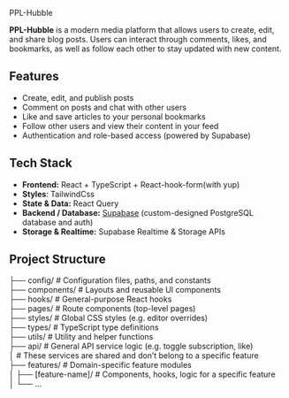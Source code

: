 PPL-Hubble

**PPL-Hubble** is a modern media platform that allows users to create, edit, and share blog posts. Users can interact through comments, likes, and bookmarks, as well as follow each other to stay updated with new content.

## Features

* Create, edit, and publish posts
* Comment on posts and chat with other users
* Like and save articles to your personal bookmarks
* Follow other users and view their content in your feed
* Authentication and role-based access (powered by Supabase)

## Tech Stack

* **Frontend:** React + TypeScript + React-hook-form(with yup)
* **Styles**: TailwindCss
* **State & Data:** React Query
* **Backend / Database:** [Supabase](https://supabase.io) (custom-designed PostgreSQL database and auth)
* **Storage & Realtime:** Supabase Realtime & Storage APIs

## Project Structure

├── config/ # Configuration files, paths, and constants  
├── components/ # Layouts and reusable UI components  
├── hooks/ # General-purpose React hooks  
├── pages/ # Route components (top-level pages)  
├── styles/ # Global CSS styles (e.g. editor overrides)  
├── types/ # TypeScript type definitions  
├── utils/ # Utility and helper functions  
├── api/ # General API service logic (e.g. toggle subscription, like)  
│ # These services are shared and don’t belong to a specific feature  
├── features/ # Domain-specific feature modules  
│ ├── [feature-name]/ # Components, hooks, logic for a specific feature  
│ └── ...
